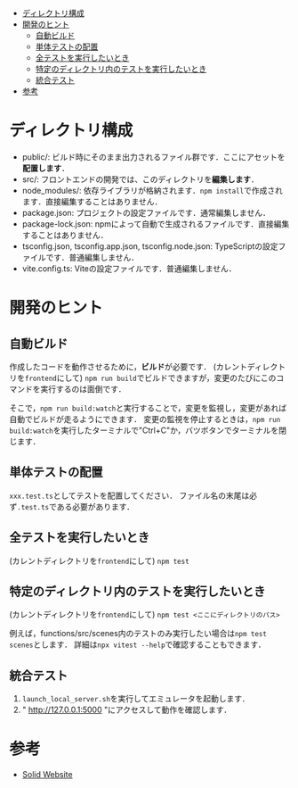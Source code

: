 - [ディレクトリ構成](#ディレクトリ構成)
- [開発のヒント](#開発のヒント)
  - [自動ビルド](#自動ビルド)
  - [単体テストの配置](#単体テストの配置)
  - [全テストを実行したいとき](#全テストを実行したいとき)
  - [特定のディレクトリ内のテストを実行したいとき](#特定のディレクトリ内のテストを実行したいとき)
  - [統合テスト](#統合テスト)
- [参考](#参考)

# ディレクトリ構成

- public/: ビルド時にそのまま出力されるファイル群です．ここにアセットを**配置します**．
- src/: フロントエンドの開発では、このディレクトリを**編集します**．
- node_modules/: 依存ライブラリが格納されます．`npm install`で作成されます．直接編集することはありません．
- package.json: プロジェクトの設定ファイルです．通常編集しません．
- package-lock.json: npmによって自動で生成されるファイルです．直接編集することはありません．
- tsconfig.json, tsconfig.app.json, tsconfig.node.json: TypeScriptの設定ファイルです．普通編集しません．
- vite.config.ts: Viteの設定ファイルです．普通編集しません．

# 開発のヒント

## 自動ビルド

作成したコードを動作させるために，**ビルド**が必要です．
(カレントディレクトリを`frontend`にして)
`npm run build`でビルドできますが，変更のたびにこのコマンドを実行するのは面倒です．

そこで，`npm run build:watch`と実行することで，変更を監視し，変更があれば自動でビルドが走るようにできます．
変更の監視を停止するときは，`npm run build:watch`を実行したターミナルで"Ctrl+C"か，バツボタンでターミナルを閉じます．

## 単体テストの配置

`xxx.test.ts`としてテストを配置してください．
ファイル名の末尾は必ず`.test.ts`である必要があります．

## 全テストを実行したいとき

(カレントディレクトリを`frontend`にして)
`npm test`

## 特定のディレクトリ内のテストを実行したいとき

(カレントディレクトリを`frontend`にして)
`npm test <ここにディレクトリのパス>`

例えば，functions/src/scenes内のテストのみ実行したい場合は`npm test scenes`とします．
詳細は`npx vitest --help`で確認することもできます．

## 統合テスト

1. `launch_local_server.sh`を実行してエミュレータを起動します．
2. " http://127.0.0.1:5000 "にアクセスして動作を確認します．

# 参考

- [Solid Website](https://solidjs.com)
